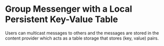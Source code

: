 # Group Messenger with a Local Persistent Key-Value Table


Users can multicast messages to others and the messages are stored in the content provider which acts as a table storage that stores (key, value) pairs.
